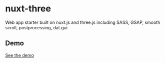 # nuxt-three
Web app starter built on nuxt.js and three.js including SASS, GSAP, smooth scroll, postprocessing, dat.gui


## Demo
[See the demo](https://nuxt-three.netlify.app/)

